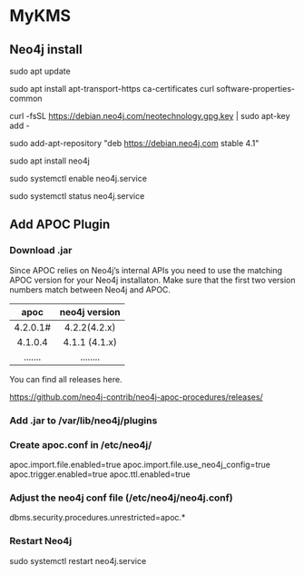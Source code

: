 # MyKMS

## Neo4j install

sudo apt update

sudo apt install apt-transport-https ca-certificates curl software-properties-common

curl -fsSL https://debian.neo4j.com/neotechnology.gpg.key | sudo apt-key add -

sudo add-apt-repository "deb https://debian.neo4j.com stable 4.1"

sudo apt install neo4j

sudo systemctl enable neo4j.service

sudo systemctl status neo4j.service

## Add APOC Plugin

### Download .jar

Since APOC relies on Neo4j’s internal APIs you need to use the matching APOC version for your Neo4j installaton. Make sure that the first two version numbers match between Neo4j and APOC.

| apoc | neo4j version |
| :---: | :---: | 
| 4.2.0.1# | 4.2.2(4.2.x) |
| 4.1.0.4  | 4.1.1 (4.1.x) |
| .......  | ........ |

You can find all releases here.

https://github.com/neo4j-contrib/neo4j-apoc-procedures/releases/

### Add .jar to /var/lib/neo4j/plugins

### Create apoc.conf in /etc/neo4j/

apoc.import.file.enabled=true
apoc.import.file.use_neo4j_config=true
apoc.trigger.enabled=true
apoc.ttl.enabled=true


### Adjust the neo4j conf file (/etc/neo4j/neo4j.conf)

dbms.security.procedures.unrestricted=apoc.*

### Restart Neo4j

sudo systemctl restart neo4j.service





